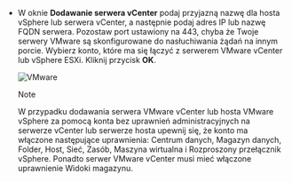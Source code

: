 * W oknie **Dodawanie serwera vCenter** podaj przyjazną nazwę dla hosta vSphere lub serwera vCenter, a następnie podaj adres IP lub nazwę FQDN serwera. Pozostaw port ustawiony na 443, chyba że Twoje serwery VMware są skonfigurowane do nasłuchiwania żądań na innym porcie. Wybierz konto, które ma się łączyć z serwerem VMware vCenter lub vSphere ESXi. Kliknij przycisk **OK**.

    ![VMware](./media/site-recovery-add-vcenter/vmware-server.png)

   > [!NOTE]
   > W przypadku dodawania serwera VMware vCenter lub hosta VMware vSphere za pomocą konta bez uprawnień administracyjnych na serwerze vCenter lub serwerze hosta upewnij się, że konto ma włączone następujące uprawnienia: Centrum danych, Magazyn danych, Folder, Host, Sieć, Zasób, Maszyna wirtualna i Rozproszony przełącznik vSphere. Ponadto serwer VMware vCenter musi mieć włączone uprawnienie Widoki magazynu.


<!--HONumber=Feb17_HO2-->


